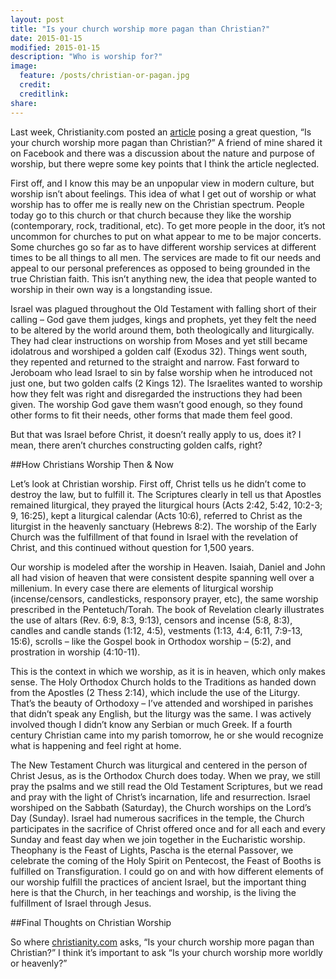 ```yaml
---
layout: post
title: "Is your church worship more pagan than Christian?"
date: 2015-01-15
modified: 2015-01-15 
description: "Who is worship for?"
image: 
  feature: /posts/christian-or-pagan.jpg
  credit:
  creditlink:
share:
---
```


Last week, Christianity.com posted an [article](http://www.christianity.com/church/worship-and-hymns/is-your-church-worship-more-pagan-than-christian.html) posing a great question, “Is your church worship more pagan than Christian?” A friend of mine shared it on Facebook and there was a discussion about the nature and purpose of worship, but there wepre some key points that I think the article neglected.

First off, and I know this may be an unpopular view in modern culture, but worship isn’t about feelings. This idea of what I get out of worship or what worship has to offer me is really new on the Christian spectrum. People today go to this church or that church because they like the worship (contemporary, rock, traditional, etc).  To get more people in the door, it’s not uncommon for churches to put on what appear to me to be major concerts. Some churches go so far as to have different worship services at different times to be all things to all men.  The services are made to fit our needs and appeal to our personal preferences as opposed to being grounded in the true Christian faith. This isn’t anything new, the idea that people wanted to worship in their own way is a longstanding issue.

Israel was plagued throughout the Old Testament with falling short of their calling – God gave them judges, kings and prophets, yet they felt the need to be altered by the world around them, both theologically and liturgically. They had clear instructions on worship from Moses and yet still became idolatrous and worshiped a golden calf (Exodus 32). Things went south, they repented and returned to the straight and narrow. Fast forward to Jeroboam who lead Israel to sin by false worship when he introduced not just one, but two golden calfs (2 Kings 12). The Israelites wanted to worship how they felt was right and disregarded the instructions they had been given.  The worship God gave them wasn’t good enough, so they found other forms to fit their needs, other forms that made them feel good. 

But that was Israel before Christ, it doesn’t really apply to us, does it? I mean, there aren’t churches constructing golden calfs, right?

##How Christians Worship Then & Now

Let’s look at Christian worship. First off, Christ tells us he didn’t come to destroy the law, but to fulfill it. The Scriptures clearly in tell us that Apostles remained liturgical, they prayed the liturgical hours (Acts 2:42, 5:42, 10:2-3; 9, 16:25), kept a liturgical calendar (Acts 10:6), referred to Christ as the liturgist in the heavenly sanctuary (Hebrews 8:2). The worship of the Early Church was the fulfillment of that found in Israel with the revelation of Christ, and this continued without question for 1,500 years.

Our worship is modeled after the worship in Heaven. Isaiah, Daniel and John all had vision of heaven that were consistent despite spanning well over a millenium. In every case there are elements of liturgical worship (incense/censors, candlesticks, responsory prayer, etc), the same worship prescribed in the Pentetuch/Torah. The book of Revelation clearly illustrates the use of altars (Rev. 6:9, 8:3, 9:13), censors and incense (5:8, 8:3), candles and candle stands (1:12, 4:5), vestments (1:13, 4:4, 6:11, 7:9-13, 15:6), scrolls – like the Gospel book in Orthodox worship – (5:2), and prostration in worship (4:10-11).

This is the context in which we worship, as it is in heaven, which only makes sense. The Holy Orthodox Church holds to the Traditions as handed down from the Apostles (2 Thess 2:14), which include the use of the Liturgy. That’s the beauty of Orthodoxy – I’ve attended and worshiped in parishes that didn’t speak any English, but the liturgy was the same. I was actively involved though I didn’t know any Serbian or much Greek.  If a fourth century Christian came into my parish tomorrow, he or she would recognize what is happening and feel right at home.

The New Testament Church was liturgical and centered in the person of Christ Jesus, as is the Orthodox Church does today. When we pray, we still pray the psalms and we still read the Old Testament Scriptures, but we read and pray with the light of Christ’s incarnation, life and resurrection. Israel worshiped on the Sabbath (Saturday), the Church worships on the Lord’s Day (Sunday). Israel had numerous sacrifices in the temple, the Church participates in the sacrifice of Christ offered once and for all each and every Sunday and feast day when we join together in the Eucharistic worship. Theophany is the Feast of Lights, Pascha is the eternal Passover, we celebrate the coming of the Holy Spirit on Pentecost, the Feast of Booths is fulfilled on Transfiguration. I could go on and with how different elements of our worship fulfill the practices of ancient Israel, but the important thing here is that the Church, in her teachings and worship, is the living the fulfillment of Israel through Jesus.

##Final Thoughts on Christian Worship

So where [christianity.com](http://wwww.christianity.com) asks, “Is your church worship more pagan than Christian?” I think it’s important to ask “Is your church worship more worldly or heavenly?”
